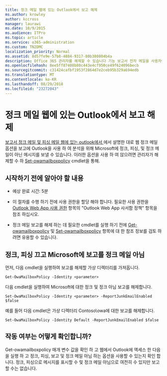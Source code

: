 ```yaml
---
title: 정크 메일 웹에 있는 Outlook에서 보고 해제
ms.author: krowley
author: kccross
manager: laurawi
ms.date: 10/9/2015
ms.audience: ITPro
ms.topic: article
ms.service: o365-administration
ms.custom: TN2DMC
localization_priority: Normal
ms.assetid: 8d57fe9e-57b8-4884-9317-80b380804b4a
description: Office 365 관리자를 해제할 수 있습니다 기능 보고서 전자 메일을 사용자에 대 한 정크 메일로 합니다.
ms.openlocfilehash: 8ee5ff87408b80c443e4cf950ce49f624096becb
ms.sourcegitcommit: c31424cafbf1953f2864d7e2ceb95b329a694edb
ms.translationtype: MT
ms.contentlocale: ko-KR
ms.lasthandoff: 08/29/2018
ms.locfileid: "23272043"
---
```

# <a name="turn-off-junk-email-reporting-in-outlook-on-the-web"></a>정크 메일 웹에 있는 Outlook에서 보고 해제

[보고서 정크 메일 및 피싱 메일 웹에 있는 outlook에서 ](report-junk-email-and-phishing-scams-in-outlook-on-the-web-eop.md)에서 설명한 대로 웹 정크 메일 옵션을 보고에 Outlook을 사용 하 여 분석을 위해 Microsoft에 정크, 피싱, 및 정크 메일이 아닌 메시지를 보낼 수 있습니다. 이러한 옵션을 사용 하 여 않으려면 관리자가 해제할 수 하 [Set-owamailboxpolicy](http://technet.microsoft.com/library/530166f7-ab42-4609-ba73-9b5a39b567be.aspx) cmdlet을 통해. 
  
## <a name="what-do-you-need-to-know-before-you-begin"></a>시작하기 전에 알아야 할 내용
<a name="sectionSection0"> </a>

- 예상 완료 시간: 5분
    
- 이 절차를 수행 하기 전에 사용 권한을 할당 해야 합니다. 필요한 사용 권한을 [Outlook Web App 사용 권한](http://technet.microsoft.com/library/57eca42a-5a7f-4c65-89f0-7a84f2dbea19.aspx#OutlookWebApp) 항목의 "Outlook Web App 사서함 정책" 항목을 참조 하십시오. 
    
- 정크 메일 보고를 해제 하는 데 필요한 cmdlet를 실행 하기 전에 [Get-owamailboxpolicy](http://technet.microsoft.com/library/bdd580d3-8812-4b4a-93e8-c6401b0d2f0f.aspx) 및 [Set-owamailboxpolicy](http://technet.microsoft.com/library/530166f7-ab42-4609-ba73-9b5a39b567be.aspx) 항목에 대 한 참조 정보를 검토 하려면 유용할 수 있습니다. 
    
## <a name="turn-off-junk-phishing-and-not-junk-reporting-to-microsoft"></a>정크, 피싱 끄고 Microsoft에 보고를 정크 메일 아님
<a name="sectionSection1"> </a>

먼저, 다음 cmdlet을 실행하여 보고를 해제할 가상 디렉터리를 가져옵니다.
  
```
Get-OwaMailboxPolicy -Identity <parameter>
```

다음 cmdlet을 실행하여 Microsoft에 대한 정크 및 정크 아님 보고를 해제합니다.
  
```
Set-OwaMailboxPolicy -Identity <parameter> -ReportJunkEmailEnabled $false
```

예를 들어 다음 cmdlet은 가상 디렉터리 Contoso\owa에 대한 보고를 해제합니다.
  
```
Set-OwaMailboxPolicy -Identity Default -ReportJunkEmailEnabled $false
```

## <a name="how-do-you-know-this-worked"></a>작동 여부는 어떻게 확인합니까?
<a name="sectionSection2"> </a>

Get-owamailboxpolicy 매개 변수 값을 확인 하 고 웹에서 Outlook에 액세스 한 다음을 실행 하 고 정크, 피싱, 보고 및 정크 메일 아님 하는 옵션을 사용할 수 있는지 확인 합니다. 정크, 피싱으로 메시지를 표시할 수 및 정크 메일 아님으로 여전히 수 있지만 보고할 수는 없습니다. 
  

